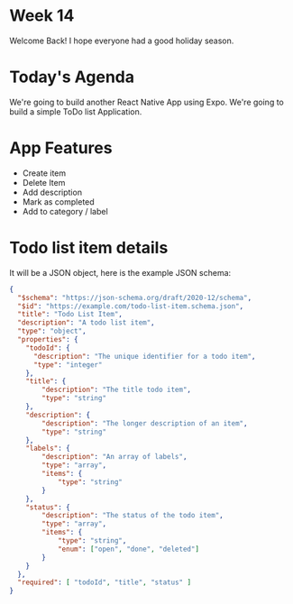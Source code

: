# Week 14

Welcome Back! I hope everyone had a good holiday season. 

# Today's Agenda

We're going to build another React Native App using Expo. We're going to build a simple ToDo list Application. 

# App Features 

* Create item 
* Delete Item
* Add description
* Mark as completed
* Add to category / label

# Todo list item details

It will be a JSON object, here is the example JSON schema: 

```json
{
  "$schema": "https://json-schema.org/draft/2020-12/schema",
  "$id": "https://example.com/todo-list-item.schema.json",
  "title": "Todo List Item",
  "description": "A todo list item",
  "type": "object",
  "properties": {
    "todoId": {
      "description": "The unique identifier for a todo item",
      "type": "integer"
    }, 
    "title": {
        "description": "The title todo item",
        "type": "string"
    },
    "description": {
        "description": "The longer description of an item",
        "type": "string"
    },
    "labels": {
        "description": "An array of labels",
        "type": "array", 
        "items": {
            "type": "string"
        }
    },
    "status": {
        "description": "The status of the todo item",
        "type": "array",
        "items": {
            "type": "string",
            "enum": ["open", "done", "deleted"]
        }
    }
  },
  "required": [ "todoId", "title", "status" ]
}
```
